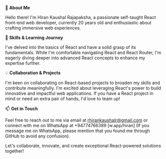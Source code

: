 👋 **About Me**

  Hello there! I'm Hiran Kaushal Rajapaksha, a passionate self-taught React front-end web developer, currently 20 years old and enthusiastic about crafting immersive web experiences.


🚀 **Skills & Learning Journey**

  I've delved into the basics of React and have a solid grasp of its fundamentals. While I'm comfortable navigating React and React Router, I'm eagerly diving deeper into advanced React concepts to enhance my expertise further.


💡 **Collaboration & Projects**

  I'm keen on collaborating on React-based projects to broaden my skills and contribute meaningfully. I'm excited about leveraging React's power to build innovative and impactful web applications. If you have a React project in mind or need an extra pair of hands, I'd love to team up!


📫 **Get in Touch**

  Feel free to reach out to me via email at rhirankaushalr@gmail.com or connect with me on WhatsApp at +94774766389 [w.app/hiran] (If you message me on WhatsApp, please mention that you found me through GitHub to avoid any confusion).

Let's collaborate, innovate, and create exceptional React-powered solutions together!
